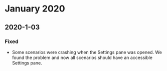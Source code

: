 # January 2020

## 2020-1-03

### Fixed

* Some scenarios were crashing when the Settings pane was opened. We found the problem and now all scenarios should have an accessible Settings pane.



